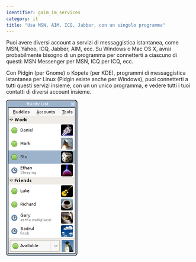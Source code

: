 ```yaml
---
identifier: gaim_im_services
category: it
title: "Usa MSN, AIM, ICQ, Jabber, con un singolo programma"
---
```


Puoi avere diversi account a servizi di messaggistica istantanea, come 
MSN, Yahoo, ICQ, Jabber, AIM, ecc. Su Windows o Mac OS X, avrai probabilmente 
bisogno di un programma per connetterti a ciascuno di questi: MSN Messenger 
per MSN, ICQ per ICQ, ecc.

Con Pidgin (per Gnome) o Kopete (per KDE), programmi di messaggistica 
istantanea per Linux (Pidgin esiste anche per Windows), puoi connetterti 
a tutti questi servizi insieme, con un un unico programma, e vedere tutti 
i tuoi contatti di diversi account insieme.

<img src="/img/gaim_im_services.png" />

  
